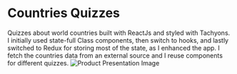 # Countries Quizzes
Quizzes about world countries built with ReactJs and styled with Tachyons. 
I initially used state-full Class components, then switch to hooks, and lastly switched to Redux for storing most of the state, as I enhanced the app. 
I fetch the countries data from an external source and I reuse components for different quizzes.
![Product Presentation Image](https://github.com/andragh83/CountriesQuizzes/blob/master/src/img/presentation.png)
